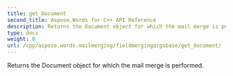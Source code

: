 ```yaml
---
title: get_Document
second_title: Aspose.Words for C++ API Reference
description: Returns the Document object for which the mail merge is performed. 
type: docs
weight: 0
url: /cpp/aspose.words.mailmerging/fieldmergingargsbase/get_document/
---
```


Returns the Document object for which the mail merge is performed. 


